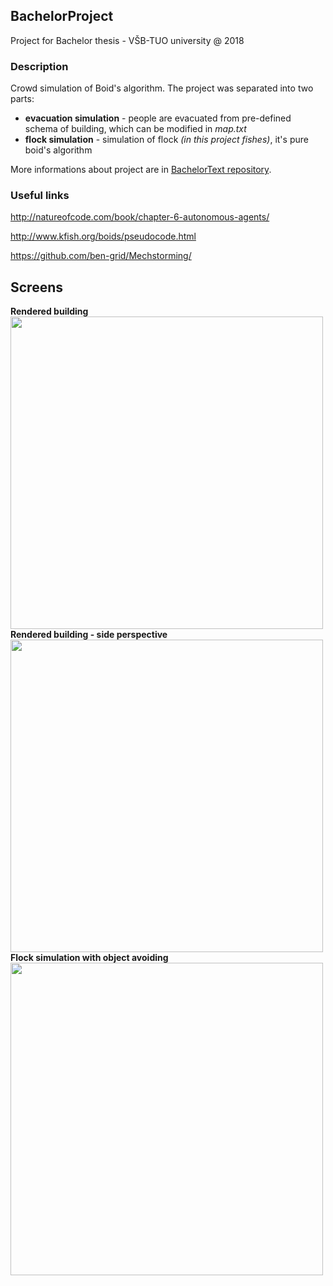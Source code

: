 ## BachelorProject
Project for Bachelor thesis - VŠB-TUO university @ 2018

### Description
Crowd simulation of Boid's algorithm. The project was separated into two parts:
* **evacuation simulation** - people are evacuated from pre-defined schema of building, which can be modified in *map.txt*
* **flock simulation** - simulation of flock *(in this project fishes)*, it's pure boid's algorithm

More informations about project are in [BachelorText repository](https://github.com/pr033r/BachelorText/blob/master/main.pdf).

### Useful links
http://natureofcode.com/book/chapter-6-autonomous-agents/

http://www.kfish.org/boids/pseudocode.html

https://github.com/ben-grid/Mechstorming/

## Screens

<b>Rendered building</b><br>
<a href="url"><img src="http://adam-lasak.xf.cz/w/bachelor-images/newscreen2.jpg" align="left" width="500" ></a>

<br>
<b>Rendered building - side perspective</b><br>
<a href="url"><img src="http://adam-lasak.xf.cz/w/bachelor-images/newscreen3.jpg" align="left" width="500" ></a>

<br>
<b>Flock simulation with object avoiding</b><br>
<a href="url"><img src="http://adam-lasak.xf.cz/w/bachelor-images/new_fish4.jpg" align="left" width="500" ></a>
